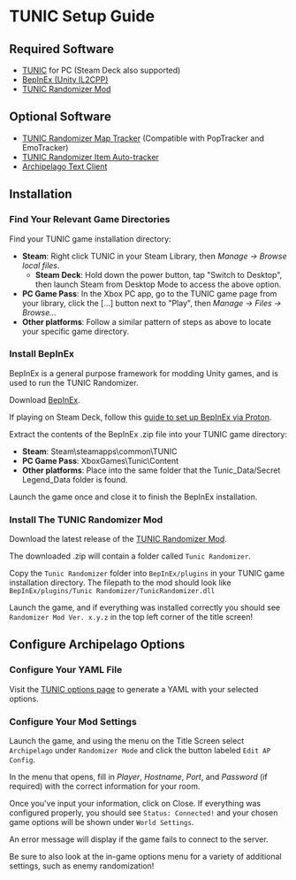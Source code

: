 # TUNIC Setup Guide

## Required Software

- [TUNIC](https://tunicgame.com/) for PC (Steam Deck also supported)
- [BepInEx (Unity IL2CPP)](https://github.com/BepInEx/BepInEx/releases/tag/v6.0.0-pre.1)
- [TUNIC Randomizer Mod](https://github.com/silent-destroyer/tunic-randomizer/releases/latest)

## Optional Software
- [TUNIC Randomizer Map Tracker](https://github.com/SapphireSapphic/TunicTracker/releases/latest) (Compatible with PopTracker and EmoTracker)
- [TUNIC Randomizer Item Auto-tracker](https://github.com/radicoon/tunic-rando-tracker/releases/latest)
- [Archipelago Text Client](https://github.com/ArchipelagoMW/Archipelago/releases/latest)

## Installation

### Find Your Relevant Game Directories

Find your TUNIC game installation directory:

- **Steam**: Right click TUNIC in your Steam Library, then *Manage → Browse local files*.<br>
  - **Steam Deck**: Hold down the power button, tap "Switch to Desktop", then launch Steam from Desktop Mode to access the above option.
- **PC Game Pass**: In the Xbox PC app, go to the TUNIC game page from your library, click the [...] button next to "Play", then 
*Manage → Files → Browse...*<br>
- **Other platforms**: Follow a similar pattern of steps as above to locate your specific game directory.

### Install BepInEx

BepInEx is a general purpose framework for modding Unity games, and is used to run the TUNIC Randomizer.

Download [BepInEx](https://github.com/BepInEx/BepInEx/releases/download/v6.0.0-pre.1/BepInEx_UnityIL2CPP_x64_6.0.0-pre.1.zip).

If playing on Steam Deck, follow this [guide to set up BepInEx via Proton](https://docs.bepinex.dev/articles/advanced/proton_wine.html).

Extract the contents of the BepInEx .zip file into your TUNIC game directory:<br>
- **Steam**: Steam\steamapps\common\TUNIC<br>
- **PC Game Pass**: XboxGames\Tunic\Content<br>
- **Other platforms**: Place into the same folder that the Tunic_Data/Secret Legend_Data folder is found.

Launch the game once and close it to finish the BepInEx installation.

### Install The TUNIC Randomizer Mod

Download the latest release of the [TUNIC Randomizer Mod](https://github.com/silent-destroyer/tunic-randomizer/releases/latest).

The downloaded .zip will contain a folder called `Tunic Randomizer`.

Copy the `Tunic Randomizer` folder into `BepInEx/plugins` in your TUNIC game installation directory. 
The filepath to the mod should look like `BepInEx/plugins/Tunic Randomizer/TunicRandomizer.dll`<br>

Launch the game, and if everything was installed correctly you should see `Randomizer Mod Ver. x.y.z` in the top left corner of the title screen!

## Configure Archipelago Options

### Configure Your YAML File

Visit the [TUNIC options page](/games/Tunic/player-options) to generate a YAML with your selected options.

### Configure Your Mod Settings
Launch the game, and using the menu on the Title Screen select `Archipelago` under `Randomizer Mode` and click the button labeled `Edit AP Config`.

In the menu that opens, fill in *Player*, *Hostname*, *Port*, and *Password* (if required) with the correct information for your room.

Once you've input your information, click on Close. If everything was configured properly, you should see `Status: Connected!` and your chosen game options will be shown under `World Settings`.

An error message will display if the game fails to connect to the server.

Be sure to also look at the in-game options menu for a variety of additional settings, such as enemy randomization!
